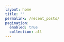 ```yaml
---
layout: home
title: ""
permalink: /recent_posts/
pagination:
  enabled: true
  collection: all
---
```

